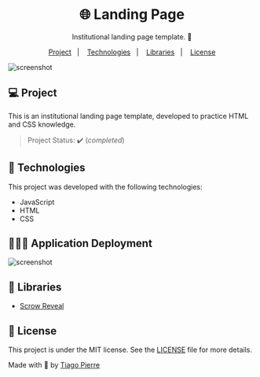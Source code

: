 <h1 align="center">🌐 Landing Page</h1>
<p align="center">Institutional landing page template. 🚀</p>

<p align="center">
  <a href="#-project">Project</a>&nbsp;&nbsp;&nbsp;|&nbsp;&nbsp;&nbsp;
  <a href="#-technologies">Technologies</a>&nbsp;&nbsp;&nbsp;|&nbsp;&nbsp;&nbsp;
  <a href="#-application-deployment">Libraries</a>&nbsp;&nbsp;&nbsp;|&nbsp;&nbsp;&nbsp;
  <a href="#-license">License</a>
</p>

<img src="https://github.com/tiagopierre/landing-page-rachi/blob/main/assets/screen/screencapture-127-0-0-1-5500-index-html-2022-04-26-16_17_32.png?raw=true" alt="screenshot"/>

## 💻 Project

This is an institutional landing page template, developed to practice HTML and CSS knowledge.
> Project Status: :heavy_check_mark: (_completed_)

## 🚀 Technologies

This project was developed with the following technologies:

- JavaScript
- HTML
- CSS

## 👨🏻‍💻 Application Deployment

<img src="https://github.com/tiagopierre/landing-page-rachi/blob/main/assets/screen/Grava%C3%A7%C3%A3o%20de%20Tela%202022-04-26%20%C3%A0s%2016.18.32.gif?raw=true" alt="screenshot"/>

## 📁 Libraries

- [Scrow Reveal](https://scrollrevealjs.org/) 

## 📝 License

This project is under the MIT license. See the [LICENSE](.github/LICENSE.md) file for more details.

Made with
💜 by <a href="https://github.com/tiagopierre" target="_blank">Tiago Pierre</a>
